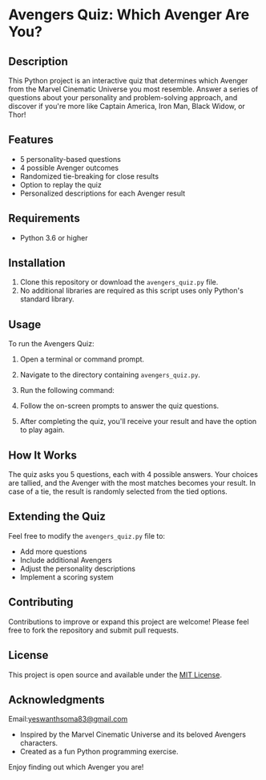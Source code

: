 # Avengers Quiz: Which Avenger Are You?

## Description

This Python project is an interactive quiz that determines which Avenger from the Marvel Cinematic Universe you most resemble. Answer a series of questions about your personality and problem-solving approach, and discover if you're more like Captain America, Iron Man, Black Widow, or Thor!

## Features

- 5 personality-based questions
- 4 possible Avenger outcomes
- Randomized tie-breaking for close results
- Option to replay the quiz
- Personalized descriptions for each Avenger result

## Requirements

- Python 3.6 or higher

## Installation

1. Clone this repository or download the `avengers_quiz.py` file.
2. No additional libraries are required as this script uses only Python's standard library.

## Usage

To run the Avengers Quiz:

1. Open a terminal or command prompt.
2. Navigate to the directory containing `avengers_quiz.py`.
3. Run the following command:

4. Follow the on-screen prompts to answer the quiz questions.
5. After completing the quiz, you'll receive your result and have the option to play again.

## How It Works

The quiz asks you 5 questions, each with 4 possible answers. Your choices are tallied, and the Avenger with the most matches becomes your result. In case of a tie, the result is randomly selected from the tied options.

## Extending the Quiz

Feel free to modify the `avengers_quiz.py` file to:

- Add more questions
- Include additional Avengers
- Adjust the personality descriptions
- Implement a scoring system

## Contributing

Contributions to improve or expand this project are welcome! Please feel free to fork the repository and submit pull requests.

## License

This project is open source and available under the [MIT License](https://opensource.org/licenses/MIT).

## Acknowledgments

Email:yeswanthsoma83@gmail.com
- Inspired by the Marvel Cinematic Universe and its beloved Avengers characters.
- Created as a fun Python programming exercise.

Enjoy finding out which Avenger you are!

